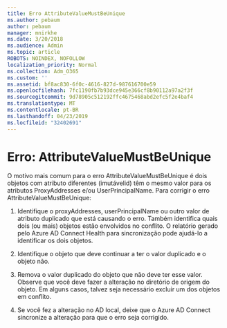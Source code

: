 ```yaml
---
title: Erro AttributeValueMustBeUnique
ms.author: pebaum
author: pebaum
manager: mnirkhe
ms.date: 3/20/2018
ms.audience: Admin
ms.topic: article
ROBOTS: NOINDEX, NOFOLLOW
localization_priority: Normal
ms.collection: Adm_O365
ms.custom: ''
ms.assetid: bf8ac830-6f0c-4616-827d-987616700e59
ms.openlocfilehash: 7fc1190fb7b93dce945e366cf8b90112a97a2f3f
ms.sourcegitcommit: 9d78905c512192ffc4675468abd2efc5f2e4baf4
ms.translationtype: MT
ms.contentlocale: pt-BR
ms.lasthandoff: 04/23/2019
ms.locfileid: "32402691"
---
```

# <a name="error-attributevaluemustbeunique"></a>Erro: AttributeValueMustBeUnique

O motivo mais comum para o erro AttributeValueMustBeUnique é dois objetos com atributo diferentes (imutávelid) têm o mesmo valor para os atributos ProxyAddresses e/ou UserPrincipalName. Para corrigir o erro AttributeValueMustBeUnique:
  
1. Identifique o proxyAddresses, userPrincipalName ou outro valor de atributo duplicado que está causando o erro. Também identifica quais dois (ou mais) objetos estão envolvidos no conflito. O relatório gerado pelo Azure AD Connect Health para sincronização pode ajudá-lo a identificar os dois objetos.
    
2. Identifique o objeto que deve continuar a ter o valor duplicado e o objeto não.
    
3. Remova o valor duplicado do objeto que não deve ter esse valor. Observe que você deve fazer a alteração no diretório de origem do objeto. Em alguns casos, talvez seja necessário excluir um dos objetos em conflito.
    
4. Se você fez a alteração no AD local, deixe que o Azure AD Connect sincronize a alteração para que o erro seja corrigido.
    

